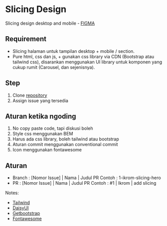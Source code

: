 # Slicing Design

Slicing design desktop and mobile - [FIGMA](https://www.figma.com/file/1VE4sw0vOOhzKfSxxaFFrV/Slicing-From-Alfian?node-id=46%3A4945&t=x8gMCp5Iq7ZkTyh2-1)

## Requirement

- Slicing halaman untuk tampilan desktop + mobile / section.
- Pure html, css dan js, + gunakan css library via CDN (Bootstrap atau tailwind css), disarankan menggunakan UI library untuk komponen yang cukup rumit (Carousel, dan sejenisnya).

## Step

1. Clone [repository](https://github.com/private-ngoding-club/slicing-responsiveness)
2. Assign issue yang tersedia

## Aturan ketika ngoding

1. No copy paste code, tapi diskusi boleh
2. Style css menggunakan BEM
3. Harus ada css library, boleh tailwind atau bootstrap
4. Aturan commit menggunakan conventional commit
5. Icon menggunakan fontawesome

## Aturan

- Branch : [Nomor Issue] | Nama | Judul PR
  Contoh : 1-ikrom-slicing-hero
- PR : [Nomor Issue] | Nama | Judul PR
  Contoh : #1 | Ikrom | add slicing

Notes:

- [Tailwind](https://tailwindcss.com/)
- [DaisyUI](https://daisyui.com/components/)
- [Getbootstrap](https://getbootstrap.com/)
- [Fontawesome](https://fontawesome.com/search?o=r&s=solid%2Cregular)
